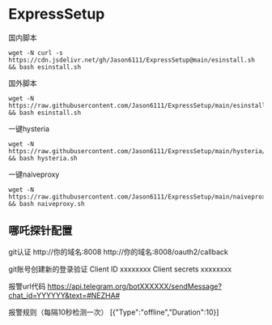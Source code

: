 # ExpressSetup
国内脚本  
```
wget -N curl -s https://cdn.jsdelivr.net/gh/Jason6111/ExpressSetup@main/esinstall.sh && bash esinstall.sh
```
国外脚本  
```
wget -N https://raw.githubusercontent.com/Jason6111/ExpressSetup/main/esinstall.sh && bash esinstall.sh
```  
一键hysteria
```
wget -N https://raw.githubusercontent.com/Jason6111/ExpressSetup/main/hysteria/hysteria.sh && bash hysteria.sh
```
一键naiveproxy
```
wget -N https://raw.githubusercontent.com/Jason6111/ExpressSetup/main/naiveproxy/naiveproxy.sh && bash naiveproxy.sh
```


## 哪吒探针配置
git认证
http://你的域名:8008
http://你的域名:8008/oauth2/callback

git账号创建新的登录验证
Client ID
xxxxxxxx
Client secrets
xxxxxxxx  

报警url代码
https://api.telegram.org/botXXXXXX/sendMessage?chat_id=YYYYYY&text=#NEZHA#

报警规则（每隔10秒检测一次）
[{"Type":"offline","Duration":10}]

